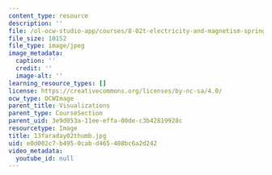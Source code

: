 ```yaml
---
content_type: resource
description: ''
file: /ol-ocw-studio-app/courses/8-02t-electricity-and-magnetism-spring-2005/e0d002c7b4950cabd465408bc6a2d242_13faraday02thumb.jpg
file_size: 10152
file_type: image/jpeg
image_metadata:
  caption: ''
  credit: ''
  image-alt: ''
learning_resource_types: []
license: https://creativecommons.org/licenses/by-nc-sa/4.0/
ocw_type: OCWImage
parent_title: Visualizations
parent_type: CourseSection
parent_uid: 3e9d053a-11ee-effa-00de-c3b42819928c
resourcetype: Image
title: 13faraday02thumb.jpg
uid: e0d002c7-b495-0cab-d465-408bc6a2d242
video_metadata:
  youtube_id: null
---
```

